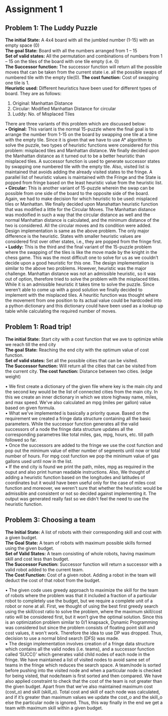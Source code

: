 # Assignment 1

## Problem 1: The Luddy Puzzle  
**The initial State:** A 4x4 board with all the jumbled number (1-15) with an empty space (0)  
**The goal State:** Board with all the numbers arranged from 1 – 15  
**Set of valid states:** All the permutation and combinations of numbers from 1 – 15 on the tiles of the board with one tile empty (i.e. 0)  
**The Successor function:** The successor function will return all the possible moves that can be taken from the current state i.e. all the possible swaps of numbered tile with the empty tile(0). 
**The cost function:** Cost of swapping one tile is 1.  
**Heuristic used:** Different heuristics have been used for different types of board. They are as follows:
1.	Original: Manhattan Distance
2.	Circular: Modified Manhattan Distance for circular
3.	Luddy: No. of Misplaced Tiles

There are three variants of this problem which are discussed below:  
**•	Original:** This variant is the normal 15-puzzle where the final goal is to arrange the number from 1-15 on the board by swapping one tile at a time with the empty tile. Since it is given that we have to use A* algorithm to solve the puzzle, two types of heuristic functions were considered for this problem: misplaced tiles and Manhattan distance. We finally decided upon the Manhattan distance as it turned out to be a better heuristic than misplaced tiles. A successor function is used to generate successor states by swapping one numbered tile with the empty tile. Also, visited list is maintained that avoids adding the already visited states to the fringe. A parallel list of heuristic values is maintained with the Fringe and the State is popped from fringe based on the least heuristic value from the heuristic list.  
**•	Circular:** This is another variant of 15-puzzle wherein the swap can be possible from one side of the board to the opposite side of the board. Again, we had to make decision for which heuristic to be used: misplaced tiles or Manhattan. We finally decided upon Manahattan heuristic function that was modified a little for the Circular Moves. The Manhattan distance was modoified in such a way that the circular distance as well and the normal Manhattan distance is calculated, and the minimum distance of the two is considered. All the circular moves and its condition were added. Design implementation is same as the above problem. The only major difference is the heuristic. States with smaller heuristic values are considered first over other states, i.e., they are popped from the fringe first.  
**•	Luddy:** This is the third and the final variant of the 15-puzzle problem where the swapping of the tiles is like the move made by the knight in the chess game. This was the most difficult one to solve for us as we couldn’t decide upon a good heuristic for this one. The design implementation is similar to the above two problems. However, heuristic was the major challenge. Manhattan distance was not an admissible heuristic, so it was out of option, therefore tried to solve the problem with the misplaced titles. While it is an admissible heuristic it takes time to solve the puzzle. Since weren’t able to come up with a good solution we finally decided to implement with the misplaced tiles. A heuritic function was thought where the movement from one position to its actual value could be hardcoded into a python dictionary and this dictionary could have been used as a lookup up table while calculating the required number of moves.  

## Problem 1: Road trip!  
**The initial State:** Start city with a cost function that we ave to optimize while we reach till the end city  
**The goal State:** Reaching the end city with the optimum value of cost function.   
**Set of valid states:** Set all the possible cities that can be visited.  
**The Successor function:** Will return all the cities that can be visited from the current city. 
**The cost function:** Distance between two cities. (edge weight)

•	We first create a dictionary of the given file where key is the main city and the second key would be the list of connected cities from the main city. In this we create an inner dictionary in which we store highway name, miles, and max speed. We've also calculated an mpg (miles per gallon) value based on given formula.  
•	What we've implemented is basically a priority queue. Based on the requirement we created a fringe data structure containing all the basic parameters. While the successor function generates all the valid successors of a node the fringe data structure updates all the corresponding parametres like total miles, gas, mpg, hours, etc. till path followed so far.  
•	Once the successors are added to the fringe we use the cost function and pop out the minimum value of either number of segments until now or total number of hours. For mpg cost function we pop the minimum value of gas gallons used until now in the list.  
•	If the end city is found we print the path, miles, mpg as required in the ouput and also print human readable instructions. Also, We thought of adding a heuristic function based on the longitudes and latitudes of coordinates but it would have been useful only for the case of miles cost function and moreover, we weren't sure that whether the heuristic would be admissible and consistent or not so decided against implementing it. The output was generated really fast so we didn't feel the need to use the heuristic function. 

## Problem 3: Choosing a team  
**The Initial State:** A list of robots with their corresponding skill and cost with a given budget.  
**The Goal State:** A team of robots with maximum possible skills formed using the given budget.  
**Set of Valid States:** A team consisting of whole robots, having maximum skill and cost less than budget.  
**The Successor Function:** Successor function will return a successor with a valid robot added to the current team.  
**The Cost Function:** Cost of a given robot. Adding a robot in the team will deduct the cost of that robot from the budget.  

•	The given code uses greedy approach to maximize the skill for the team of robots where the problem was that it included a fraction of a particular robot to completely use the budget, but we require a complete unit of a robot or none at all. First, we thought of using the best first greedy search using the skill/cost ratio to solve the problem, where the maximum skill/cost ratio will be considered first, but it won’t give the optimal solution. Since this is an optimization problem similar to 0/1 knapsack, Dynamic Programming was considered but since the problem consists of floating point skill and cost values, it won't work. Therefore the idea to use DP was dropped. Thus, decision to use a normal blind search (DFS) was made.  
•	The design implementation involves creation of a fringe data structure which contains all the valid nodes (i.e. teams), and a successor function called ‘SUCC()’ which generates valid child nodes of each node in the fringe. We have maintained a list of visited nodes to avoid same set of teams in the fringe which reduces the search space. A team/node is sorted before pushing into the visited node and when a particular node  is checked for being visted, that node/team is first sorted and then compared. We have also applied constraint to check that the cost of the team is not greater than the given budget. Apart from that we’ve also maintained maximum cost (cost_o) and skill (skill_o). Total cost and skill of each node was calculated, and if it’s greater than maximum values we update the cost_o and the skill_o else the particular node is ignored. Thus, this way finally in the end we get a team with maximum skill within a given budget.  
